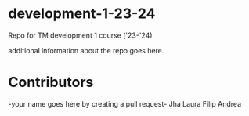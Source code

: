 # development-1-23-24
Repo for TM development 1 course ('23-'24)

additional information about the repo goes here.

# Contributors 

-your name goes here by creating a pull request-
Jha
Laura
Filip
Andrea
